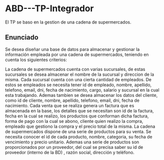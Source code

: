 # ABD---TP-Integrador

El TP se baso en la gestion de una cadena de supermercados.

## Enunciado 
Se desea diseñar una base de datos para almacenar y gestionar la información empleada por una cadena de supermercados, teniendo en cuenta los siguientes criterios:

La cadena de supermercados cuenta con varias sucursales, de estas sucursales se desea almacenar el nombre de la sucursal y direccion de la misma. 
Cada sucursal cuenta con una cierta cantidad de empleados. De estos se empleados se necesita tener id de empleado, nombre, apellido, telefono, email, dni, fecha de nacimiento, cargo, salario y sucursal en la cual esta trabajando.
Ademas tambien se desea almacenar los datos del cliente, como id de cliente, nombre, apellido, telefono, email, dni, fecha de nacimiento.
Cada venta que se realiza genera un factura que es almacenada en la base, los detalles que se necesitan son id de la factura, fecha en la cual se realizo, los productos que conforman dicha factura, forma de pago con la cual se abono, cliente quien realizo la compra, empleado que gestiono la compra y el precio total de la misma.
La cadena de supermercados dispone de una serie de productos para su venta. Se necesita conocer el id de cada producto, nombre, categoria, su fecha de vencimiento y precio unitario. 
Ademas una serie de productos son proporcionados por un proveedor, del cual se precisa saber su id de proveedor (interno de la BD) , razón social, dirección y teléfono. 
